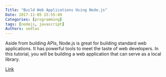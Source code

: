 ```yaml
---
Title: "Build Web Applications Using Node.js"
Date: 2017-11-05 15:55:49
Categories: [programming]
tags: [nodejs, javascript]
Authors: sedlav
---
```


Aside from building APIs, Node.js is great for building standard web applications. It has powerful tools to meet the taste of web developers. In this tutorial, you will be building a web application that can serve as a local library.

[Link](https://code.tutsplus.com/tutorials/build-web-application-using-nodejs--cms-29652)
